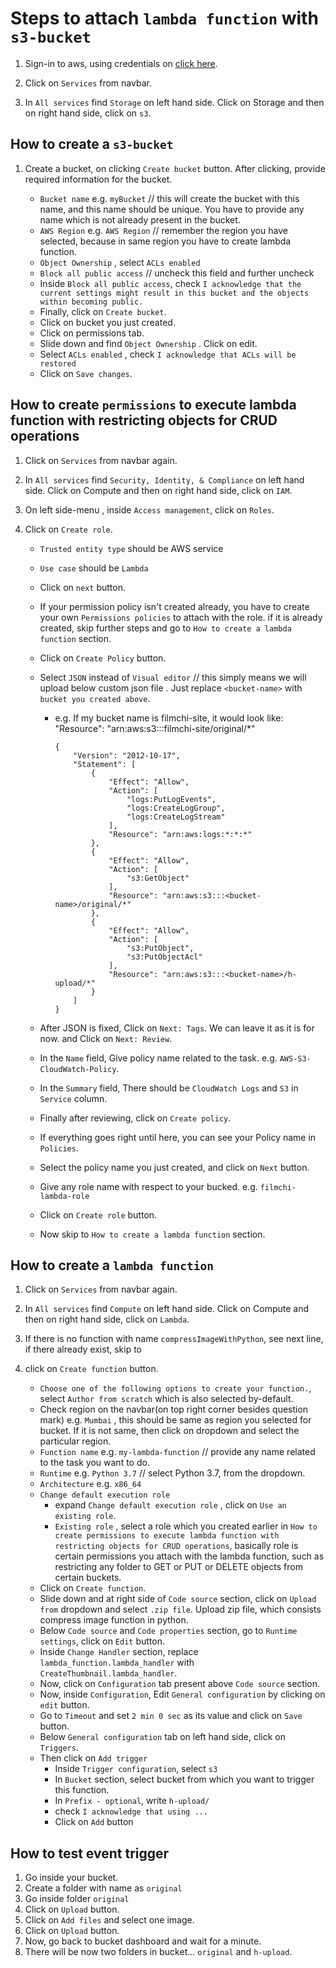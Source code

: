 # Steps to attach `lambda function` with `s3-bucket`

1. Sign-in to aws, using credentials on [click here]([https://console.aws.amazon.com/]).

1. Click on `Services` from navbar.

1. In `All services` find `Storage` on left hand side. Click on Storage and then on right hand side, click on `s3`.

## How to create a `s3-bucket`

1. Create a bucket, on clicking `Create bucket` button. After clicking, provide required information for the bucket.

    * `Bucket name` e.g. `myBucket`    // this will create the bucket with this name, and this name should be unique. You have to provide any name which is not already present in the bucket.
    * `AWS Region` e.g. `AWS Region`   // remember the region you have selected, because in same region you have to create lambda function.
    * `Object Ownership` , select `ACLs enabled` 
    * `Block all public access`    // uncheck this field and further uncheck 
    * Inside `Block all public access`, check `I acknowledge that the current settings might result in this bucket and the objects within becoming public.`
    * Finally, click on `Create bucket`.
    * Click on bucket you just created.
    * Click on permissions tab.
    * Slide down and find `Object Ownership` . Click on edit.
    * Select `ACLs enabled` , check `I acknowledge that ACLs will be restored`
    * Click on `Save changes`.

## How to create `permissions` to execute lambda function with restricting objects for CRUD operations

1. Click on `Services` from navbar again.

1. In `All services` find `Security, Identity, & Compliance` on left hand side. Click on Compute and then on right hand side, click on `IAM`.

1. On left side-menu , inside `Access management`,  click on `Roles`.

1. Click on `Create role`.
    
    * `Trusted entity type` should be AWS service
    * `Use case` should be `Lambda` 
    * Click on `next` button.
    * If your permission policy isn't created already, you have to create your own `Permissions policies` to attach with the role. if it is already created, skip further steps and go to `How to create a lambda function` section.
    * Click on `Create Policy` button.
    * Select `JSON` instead of `Visual editor` // this simply means we will upload below custom json file . Just replace `<bucket-name>` with `bucket you created above`.
        * e.g. If my bucket name is filmchi-site, it would look like:
            "Resource": "arn:aws:s3:::filmchi-site/original/*"
            ```
            {
                "Version": "2012-10-17",
                "Statement": [
                    {
                        "Effect": "Allow",
                        "Action": [
                            "logs:PutLogEvents",
                            "logs:CreateLogGroup",
                            "logs:CreateLogStream"
                        ],
                        "Resource": "arn:aws:logs:*:*:*"
                    },
                    {
                        "Effect": "Allow",
                        "Action": [
                            "s3:GetObject"
                        ],
                        "Resource": "arn:aws:s3:::<bucket-name>/original/*"
                    },
                    {
                        "Effect": "Allow",
                        "Action": [
                            "s3:PutObject",
                            "s3:PutObjectAcl"
                        ],
                        "Resource": "arn:aws:s3:::<bucket-name>/h-upload/*"
                    }
                ]
            }
            
            ```

    * After JSON is fixed,  Click on `Next: Tags`. We can leave it as it is for now. and Click on `Next: Review`.
    * In the `Name` field, Give policy name related to the task. e.g. `AWS-S3-CloudWatch-Policy`.
    * In the `Summary` field, There should be `CloudWatch Logs` and `S3` in `Service` column.
    * Finally after reviewing, click on `Create policy`.
    * If everything goes right until here, you can see your Policy name in `Policies`.
    * Select the policy name you just created, and click on `Next` button.
    * Give any role name with respect to your bucked. e.g. `filmchi-lambda-role` 
    * Click on `Create role` button.
    * Now skip to `How to create a lambda function` section.


## How to create a `lambda function`

1. Click on `Services` from navbar again.

1. In `All services` find `Compute` on left hand side. Click on Compute and then on right hand side, click on `Lambda`.

1. If there is no function with name `compressImageWithPython`, see next line, if there already exist, skip to 

1. click on `Create function` button.

    * `Choose one of the following options to create your function.`, select `Author from scratch` which is also selected by-default.
    * Check region on the navbar(on top right corner besides question mark) e.g. `Mumbai` , this should be same as region you selected for bucket. If it is not same, then click on dropdown and select the particular region.
    * `Function name` e.g. `my-lambda-function`   // provide any name related to the task you want to do.
    * `Runtime`  e.g. `Python 3.7`  //  select Python 3.7, from the dropdown.
    * `Architecture` e.g. `x86_64`
    * `Change default execution role`
        * expand `Change default execution role` , click on `Use an existing role`.
        * `Existing role` , select a role which you created earlier in `How to create permissions to execute lambda function with restricting objects for CRUD operations`, basically role is certain permissions you attach with the lambda function, such as restricting any folder to GET or PUT or DELETE objects from certain buckets.
    * Click on `Create function`.
    * Slide down and at right side of `Code source` section, click on `Upload from` dropdown and select `.zip file`. Upload zip file, which consists compress image function in python.
    *  Below `Code source` and `Code properties` section, go to `Runtime settings`, click on `Edit` button.
    * Inside `Change Handler` section, replace `lambda_function.lambda_handler` with `CreateThumbnail.lambda_handler`.
    * Now, click on `Configuration` tab present above `Code source` section.
    * Now, inside `Configuration`, Edit `General configuration` by clicking on `edit` button.
    * Go to `Timeout` and set `2 min 0 sec` as its value and click on `Save` button.
    * Below `General configuration` tab on left hand side, click on `Triggers`.
    * Then click on `Add trigger`
        * Inside `Trigger configuration`, select `s3` 
        * In `Bucket` section, select bucket from which you want to trigger this function.
        * In `Prefix - optional`, write `h-upload/`
        * check `I acknowledge that using ...` 
        * Click on `Add` button

    
## How to test event trigger

1. Go inside your bucket.
1. Create a folder with name as `original`
1. Go inside folder `original`
1. Click on `Upload` button.
1. Click on `Add files` and select one image.
1. Click on `Upload` button.
1. Now, go back to bucket dashboard and wait for a minute.
1. There will be now two folders in bucket... `original` and `h-upload`.
